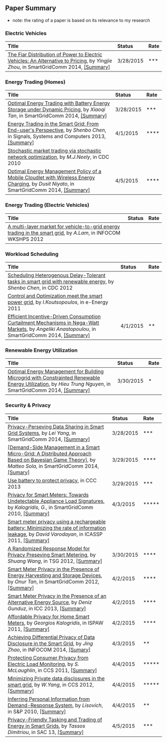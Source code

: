 ## Paper Summary

- note: the rating of a paper is based on its relevance to my research

### Electric Vehicles
|Title| Status| Rate|
|:----|:---|:---|
|[The Fiar Distribution of Power to Electric Vehicles: An Alternative to Pricing](http://arxiv.org/ftp/arxiv/papers/1402/1402.2489.pdf), by *Yingjie Zhou*, in SmartGridComm 2014, [[Summary]](./file/zhou14-fair-distribution-ev.md)| 3/28/2015| ***|

### Energy Trading (Homes)
|Title| Status| Rate|
|:----|:---|:---|
|[Optimal Energy Trading with Battery Energy Storage under Dynamic Pricing](http://ieeexplore.ieee.org/stamp/stamp.jsp?arnumber=7007733), by *Xiaoqi Tan*, in SmartGridComm 2014, [[Summary]](./file/tan12-optimal-energy-trading.md)| 3/28/2015| ***|
|[Energy Trading in the Smart Grid: From End-user's Perspective](http://ieeexplore.ieee.org/xpls/abs_all.jsp?arnumber=6810288), by *Shenbo Chen*, in Signals, Systems and Computers 2013, [[Summary]](./file/chen13-energy-trading.md)|4/1/2015| ****|
|[Stochastic market trading via stochastic network optimization](http://ee.usc.edu/stochastic-nets/docs/stocks-cdc2010.pdf), by *M.J.Neely*, in CDC 2010| | 
|[Optimal Energy Management Policy of a Mobile Cloudlet with Wireless Energy Charging](http://ieeexplore.ieee.org/xpl/articleDetails.jsp?arnumber=7007734), by *Dusit Niyato*, in SmartGridComm 2014, [[Summary]](./file/niyato14-energy-management-cloudlet.md)| 4/5/2015|**** |

### Energy Trading (Electric Vehicles)
|Title| Status| Rate|
|:----|:---|:---|
|[A multi-layer market for vehicle-to-grid energy trading in the smart grid](http://ieeexplore.ieee.org/stamp/stamp.jsp?arnumber=6193525), by *A.Lam*, in INFOCOM WKSHPS 2012| | |

### Workload Scheduling
|Title| Status| Rate|
|:----|:---|:---|
|[Scheduling Heterogenous Delay-Tolerant tasks in smart grid with renewable energy](http://ieeexplore.ieee.org/stamp/stamp.jsp?arnumber=6426013), by *Shenbo Chen*, in CDC 2012| |
|[Control and Optimization meet the smart power grid](http://dl.acm.org/citation.cfm?id=2318723), by *I.Koutsopoulos*, in e-Energy 2011| | |
|[Efficient Incentive-Driven Consumption Curtailment Mechanisms in Nega-Watt Markets](http://ieeexplore.ieee.org/stamp/stamp.jsp?arnumber=7007735), by *Angeliki Anastopoulou*, in SmartGridComm 2014, [[Summary]](./file/anastopoulou14-consumption-curtailment.md)|4/1/2015 | **|

### Renewable Energy Utilization
|Title| Status| Rate|
|:----|:---|:---|
|[Optimal Energy Management for Building Microgrid with Constrainted Renewable Energy Utilization](http://ieeexplore.ieee.org/stamp/stamp.jsp?arnumber=7007635), by *Hieu Trung Nguyen*, in SmartGridComm 2014, [[Summary]](./file/Nguyen14-em-mg-renewables.md)| 3/30/2015| *|

### Security & Privacy
|Title| Status| Rate|
|:----|:---|:---|
|[Privacy-Perseving Data Sharing in Smart Grid Systems](ieeexplore.ieee.org/stamp.jsp?tp=&arnumber=7007759), by *Lei Yang*, in SmartGridComm 2014, [[Summary]](./file/yang14-privacy-preserving.md)|3/28/2015| ***|
|[[Demand-Side Management in a Smart Micro-Grid: A Distributed Approach Based on Bayesian Game Theory]](http://ieeexplore.ieee.org/xpl/articleDetails.jsp?arnumber=7007722), by *Matteo Sola*, in SmartGridComm 2014, [[Sumary]](./file/sola14-demand-side-bayesian-game-theory.md)| 3/29/2015| ****|
|[Use battery to protect privacy](http://ieeexplore.ieee.org.mutex.gmu.edu/stamp/stamp.jsp?tp=&arnumber=6641006&tag=1), in CCC 2013| 3/29/2015| ***| 
|[Privacy for Smart Meters: Towards Undetectable Appliance Load Signatures](http://ieeexplore.ieee.org/xpl/login.jsp?tp=&arnumber=5622047), by *Kalogridis, G.*, in SmartGridComm 2010, [[Summary]](./file/Kalogridis10-privacy-undetectable.md)|4/3/2015 | *****|
|[Smart meter privacy using a rechargeable battery: Minimizing the rate of information leakage](http://ieeexplore.ieee.org/xpl/login.jsp?tp=&arnumber=5946886), by *David Varodayan*, in ICASSP 2011, [[Summary]](./file/david11-privacy-renewable.md)| | |
|[A Randomized Response Model for Privacy Preseving Smart Metering](http://ieeexplore.ieee.org/stamp/stamp.jsp?arnumber=6203629), by *Shuang Wang*, in TSG 2012, [[Summary]](./file/wang12-randomized-response-privacy.md)| 3/30/2015| ****|
|[Smart Meter Privacy in the Presence of Energy Harvesting and Storage Devices](http://ieeexplore.ieee.org/stamp/stamp.jsp?arnumber=6486062), by *Onur Tan*, in SmartGridComm 2012, [[Summary]](./file/tan12-privacy-harvesting-battery.md)|4/2/2015| ****|
|[Smart Meter Privacy in the Presence of an Alternative Energy Source](http://ieeexplore.ieee.org/stamp/stamp.jsp?arnumber=6654823), by *Deniz Gunduz*, in ICC 2013, [[Summary]](./file/Gunduz13-privacy-alternative-energy.md)| 4/2/2015|**** |
|[Affordable Privacy for Home Smart Meters](http://ieeexplore.ieee.org/xpls/abs_all.jsp?arnumber=5951954), by *Georgios Kalogridis*, in ISPAW 2011, [[Summary]](./file/kalogridis11-privacy-affordable.md)|4/2/2015 | ****|
|[Achieving Differential Privacy of Data Disclosure in the Smart Grid](http://ieeexplore.ieee.org/stamp/stamp.jsp?arnumber=6847974), by *Jing Zhao*, in INFOCOM 2014, [[Sumary]](./file/zhao14-differential-privacy.md)|4/3/2015 |** |
|[Protecting Consumer Privacy from Electric Load Monitoring](http://www.cse.psu.edu/~smclaugh/cse598e-f11/papers/mclaughlin-ccs.pdf), by *S. McLaughlin*, in CCS 2011, [[Summary]](./file/mclaughlin11-privacy-consumer.md)| 4/4/2015|***** |
|[Minimizing Private data disclosures in the smart grid](http://dl.acm.org/citation.cfm?id=2382242), by *W.Yang*, in CCS 2012, [[Summary]](./file/yang14-privacy-minimize-disclosure.md)|4/4/2015  | ***** |
|[Inferring Personal Information from Demand-Response System](http://ieeexplore.ieee.org/xpls/abs_all.jsp?arnumber=5403146), by *Lisovich*, in S&P 2010, [[Summary]](./file/Lisovich10-infer-privacy.md)|4/4/2015 | **|
|[Privacy-Friendly Tasking and Trading of Energy in Smart Grids](http://dl.acm.org/citation.cfm?id=2480488), by *Tassos Dimitriou*, in SAC 13, [[Summary]](./file/dimitriou13-privacy-trading.md)|4/5/2015 |*** |

